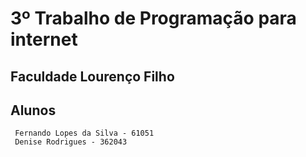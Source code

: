 # 3º Trabalho de Programação para internet
## Faculdade Lourenço Filho

## Alunos
```
 Fernando Lopes da Silva - 61051
 Denise Rodrigues - 362043
```
